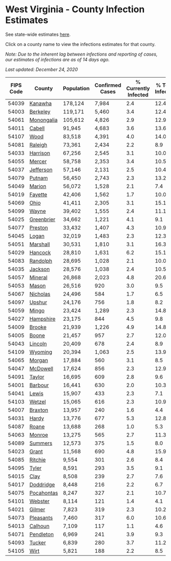 # West Virginia - County Infection Estimates

See state-wide estimates [here](/infections/us-wv).

Click on a county name to view the infections estimates for that county.

*Note: Due to the inherent lag between infections and reporting of cases, our estimates of infections are as of 14 days ago.*

*Last updated: December 24, 2020*

|   FIPS Code |                   County |   Population |   Confirmed Cases |   % Currently Infected |   % Total Infected |
|-------------|--------------------------|--------------|-------------------|------------------------|--------------------|
|       54039 |       [Kanawha](kanawha) |      178,124 |             7,984 |                    2.4 |               12.4 |
|       54003 |     [Berkeley](berkeley) |      119,171 |             5,460 |                    3.4 |               12.4 |
|       54061 | [Monongalia](monongalia) |      105,612 |             4,826 |                    2.9 |               12.9 |
|       54011 |         [Cabell](cabell) |       91,945 |             4,683 |                    3.6 |               13.6 |
|       54107 |             [Wood](wood) |       83,518 |             4,391 |                    4.0 |               14.0 |
|       54081 |       [Raleigh](raleigh) |       73,361 |             2,434 |                    2.2 |                8.9 |
|       54033 |     [Harrison](harrison) |       67,256 |             2,545 |                    3.1 |               10.0 |
|       54055 |         [Mercer](mercer) |       58,758 |             2,353 |                    3.4 |               10.5 |
|       54037 |   [Jefferson](jefferson) |       57,146 |             2,131 |                    2.5 |               10.4 |
|       54079 |         [Putnam](putnam) |       56,450 |             2,743 |                    2.3 |               13.2 |
|       54049 |         [Marion](marion) |       56,072 |             1,528 |                    2.1 |                7.4 |
|       54019 |       [Fayette](fayette) |       42,406 |             1,562 |                    1.7 |               10.0 |
|       54069 |             [Ohio](ohio) |       41,411 |             2,305 |                    3.1 |               15.1 |
|       54099 |           [Wayne](wayne) |       39,402 |             1,555 |                    2.4 |               11.1 |
|       54025 | [Greenbrier](greenbrier) |       34,662 |             1,221 |                    4.1 |                9.1 |
|       54077 |       [Preston](preston) |       33,432 |             1,407 |                    4.3 |               10.9 |
|       54045 |           [Logan](logan) |       32,019 |             1,483 |                    2.3 |               12.3 |
|       54051 |     [Marshall](marshall) |       30,531 |             1,810 |                    3.1 |               16.3 |
|       54029 |       [Hancock](hancock) |       28,810 |             1,631 |                    6.2 |               15.1 |
|       54083 |     [Randolph](randolph) |       28,695 |             1,028 |                    2.1 |               10.0 |
|       54035 |       [Jackson](jackson) |       28,576 |             1,038 |                    2.4 |               10.5 |
|       54057 |       [Mineral](mineral) |       26,868 |             2,023 |                    4.8 |               20.6 |
|       54053 |           [Mason](mason) |       26,516 |               920 |                    3.0 |                9.5 |
|       54067 |     [Nicholas](nicholas) |       24,496 |               584 |                    1.7 |                6.5 |
|       54097 |         [Upshur](upshur) |       24,176 |               756 |                    1.8 |                8.2 |
|       54059 |           [Mingo](mingo) |       23,424 |             1,289 |                    2.3 |               14.8 |
|       54027 |   [Hampshire](hampshire) |       23,175 |               844 |                    4.5 |                9.8 |
|       54009 |         [Brooke](brooke) |       21,939 |             1,226 |                    4.9 |               14.8 |
|       54005 |           [Boone](boone) |       21,457 |               957 |                    2.7 |               12.0 |
|       54043 |       [Lincoln](lincoln) |       20,409 |               678 |                    2.4 |                8.9 |
|       54109 |       [Wyoming](wyoming) |       20,394 |             1,063 |                    2.5 |               13.9 |
|       54065 |         [Morgan](morgan) |       17,884 |               560 |                    3.1 |                8.5 |
|       54047 |     [McDowell](mcdowell) |       17,624 |               856 |                    2.3 |               12.9 |
|       54091 |         [Taylor](taylor) |       16,695 |               609 |                    2.8 |                9.6 |
|       54001 |       [Barbour](barbour) |       16,441 |               630 |                    2.0 |               10.3 |
|       54041 |           [Lewis](lewis) |       15,907 |               433 |                    2.3 |                7.1 |
|       54103 |         [Wetzel](wetzel) |       15,065 |               616 |                    2.3 |               10.9 |
|       54007 |       [Braxton](braxton) |       13,957 |               240 |                    1.6 |                4.4 |
|       54031 |           [Hardy](hardy) |       13,776 |               677 |                    5.3 |               12.8 |
|       54087 |           [Roane](roane) |       13,688 |               268 |                    1.0 |                5.3 |
|       54063 |         [Monroe](monroe) |       13,275 |               565 |                    2.7 |               11.3 |
|       54089 |       [Summers](summers) |       12,573 |               375 |                    1.5 |                8.0 |
|       54023 |           [Grant](grant) |       11,568 |               690 |                    4.8 |               15.9 |
|       54085 |       [Ritchie](ritchie) |        9,554 |               301 |                    2.6 |                8.4 |
|       54095 |           [Tyler](tyler) |        8,591 |               293 |                    3.5 |                9.1 |
|       54015 |             [Clay](clay) |        8,508 |               239 |                    2.7 |                7.6 |
|       54017 |   [Doddridge](doddridge) |        8,448 |               216 |                    2.2 |                6.7 |
|       54075 | [Pocahontas](pocahontas) |        8,247 |               327 |                    2.1 |               10.7 |
|       54101 |       [Webster](webster) |        8,114 |               121 |                    1.4 |                4.1 |
|       54021 |         [Gilmer](gilmer) |        7,823 |               319 |                    2.3 |               10.2 |
|       54073 |   [Pleasants](pleasants) |        7,460 |               317 |                    6.0 |               10.6 |
|       54013 |       [Calhoun](calhoun) |        7,109 |               117 |                    1.1 |                4.6 |
|       54071 |   [Pendleton](pendleton) |        6,969 |               241 |                    3.9 |                9.3 |
|       54093 |         [Tucker](tucker) |        6,839 |               280 |                    3.7 |               11.2 |
|       54105 |             [Wirt](wirt) |        5,821 |               188 |                    2.2 |                8.5 |